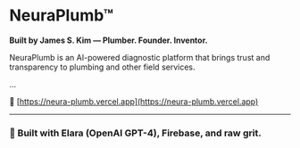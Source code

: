 # NeuraPlumb™

**Built by James S. Kim — Plumber. Founder. Inventor.**

NeuraPlumb is an AI-powered diagnostic platform that brings trust and transparency to plumbing and other field services.

...

🔗 [https://neura-plumb.vercel.app](https://neura-plumb.vercel.app)

---

### 💬 Built with Elara (OpenAI GPT-4), Firebase, and raw grit.
